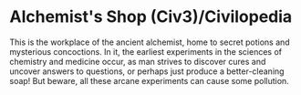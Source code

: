 # Alchemist's Shop (Civ3)/Civilopedia

This is the workplace of the ancient alchemist, home to secret potions and mysterious concoctions. In it, the
earliest experiments in the sciences of chemistry and medicine occur, as man strives to discover cures and uncover
answers to questions, or perhaps just produce a better-cleaning soap! But beware, all these arcane experiments can
cause some pollution.